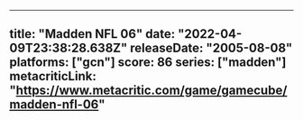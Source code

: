 
---
title: "Madden NFL 06"
date: "2022-04-09T23:38:28.638Z"
releaseDate: "2005-08-08"
platforms: ["gcn"]
score: 86
series: ["madden"]
metacriticLink: "https://www.metacritic.com/game/gamecube/madden-nfl-06"
---
